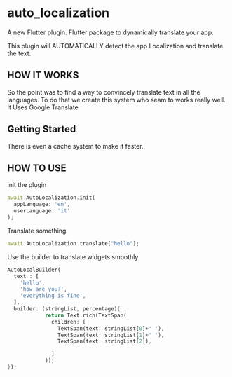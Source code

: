 # auto_localization

A new Flutter plugin.
Flutter package to dynamically translate your app.

This plugin will AUTOMATICALLY detect the app Localization and translate the text.


## HOW IT WORKS

So the point was to find a way to convincely translate text in all the languages.
To do that we create this system who seam to works really well.
It Uses Google Translate

## Getting Started
There is even a cache system to make it faster.

## HOW TO USE

init the plugin
```dart
await AutoLocalization.init(
  appLanguage: 'en',
  userLanguage: 'it'
);
```

Translate something
```dart
await AutoLocalization.translate("hello");
```

Use the builder to translate widgets smoothly
```dart
AutoLocalBuilder(
  text : [
    'hello', 
    'how are you?',
    'everything is fine',
  ],
  builder: (stringList, percentage){
            return Text.rich(TextSpan(
              children: [
                TextSpan(text: stringList[0]+' '),
                TextSpan(text: stringList[1]+' '),
                TextSpan(text: stringList[2]),

              ]
            ));
});
```
